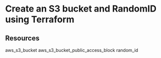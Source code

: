 # Create an S3 bucket and RandomID using Terraform

## Resources 
aws_s3_bucket
aws_s3_bucket_public_access_block
random_id